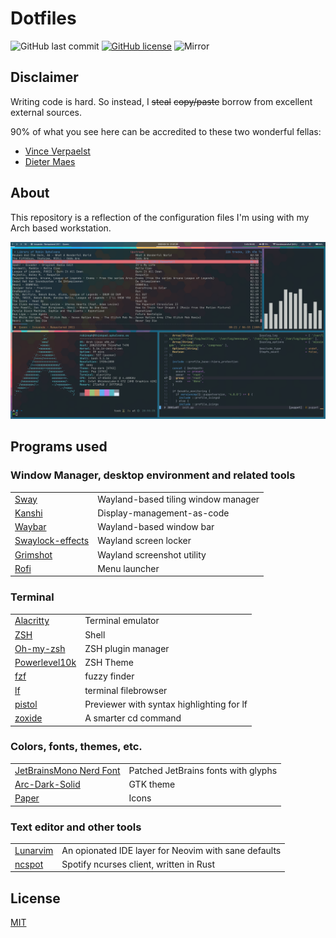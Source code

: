 # Dotfiles

![GitHub last commit](https://img.shields.io/github/last-commit/RobinOphalvens/dotfiles.svg?style=flat-square)
[![GitHub license](https://img.shields.io/github/license/RobinOphalvens/dotfiles.svg?style=flat-square)](https://github.com/RobinOphalvens/dotfiles/blob/master/LICENSE)
![Mirror](https://img.shields.io/badge/mirror-https%3A%2F%2Fgit.ophalvens.eu%2Frobinoph%2Fdotfiles-blue)

## Disclaimer

Writing code is hard. So instead, I ~~steal~~ ~~copy/paste~~ borrow from excellent external sources.

90% of what you see here can be accredited to these two wonderful fellas:
  
  * [Vince Verpaelst](https://github.com/VinceVrp/)
  * [Dieter Maes](https://github.com/dmaes/)


## About

This repository is a reflection of the configuration files I'm using with my Arch based workstation. 

![Screenshot](screenshot.png)


## Programs used

### Window Manager, desktop environment and related tools

|     |     |
| --- | --- |
| [Sway](https://github.com/swaywm/sway) | Wayland-based tiling window manager |
| [Kanshi](https://github.com/emersion/kanshi) | Display-management-as-code |
| [Waybar](https://github.com/Alexays/Waybar)| Wayland-based window bar |
| [Swaylock-effects](https://github.com/mortie/swaylock-effects) | Wayland screen locker |
| [Grimshot](https://github.com/swaywm/sway/blob/master/contrib/grimshot) | Wayland screenshot utility |
| [Rofi](https://github.com/davatorium/rofi) | Menu launcher |

### Terminal

|     |     |
| --- | --- |
| [Alacritty](https://github.com/alacritty/alacritty) | Terminal emulator |
| [ZSH](https://github.com/zsh-users/zsh) | Shell |
| [Oh-my-zsh](https://github.com/ohmyzsh/ohmyzsh) | ZSH plugin manager |
| [Powerlevel10k](https://github.com/romkatv/powerlevel10k) | ZSH Theme |
| [fzf](https://github.com/junegunn/fzf) | fuzzy finder |
| [lf](https://github.com/gokcehan/lf) | terminal filebrowser |
| [pistol](https://github.com/doronbehar/pistol) | Previewer with syntax highlighting for lf |
| [zoxide](https://github.com/ajeetdsouza/zoxide) | A smarter cd command |


### Colors, fonts, themes, etc.

|     |     |
| --- | --- |
| [JetBrainsMono Nerd Font](https://github.com/ryanoasis/nerd-fonts) | Patched JetBrains fonts with glyphs |
| [Arc-Dark-Solid](https://github.com/jnsh/arc-theme) | GTK theme |
| [Paper](https://github.com/snwh/paper-icon-theme) | Icons |

### Text editor and other tools

|     |     |
| --- | --- |
| [Lunarvim](https://github.com/LunarVim/LunarVim) | An opionated IDE layer for Neovim with sane defaults |
| [ncspot](https://github.com/hrkfdn/ncspot) | Spotify ncurses client, written in Rust |


## License

[MIT](LICENSE)
